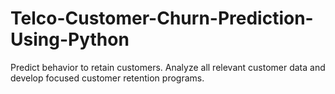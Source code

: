 # Telco-Customer-Churn-Prediction-Using-Python
Predict behavior to retain customers. Analyze all relevant customer data and develop focused customer retention programs.
